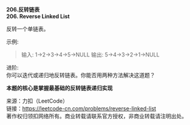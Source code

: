 **206.反转链表**  
**206. Reverse Linked List**  

反转一个单链表。  

示例:  
>输入: 1->2->3->4->5->NULL
>输出: 5->4->3->2->1->NULL

进阶:  
你可以迭代或递归地反转链表。你能否用两种方法解决这道题？

**本题的核心是掌握最基础的反转链表递归实现**  

来源：力扣（LeetCode）  
链接：https://leetcode-cn.com/problems/reverse-linked-list  
著作权归领扣网络所有。商业转载请联系官方授权，非商业转载请注明出处。  
